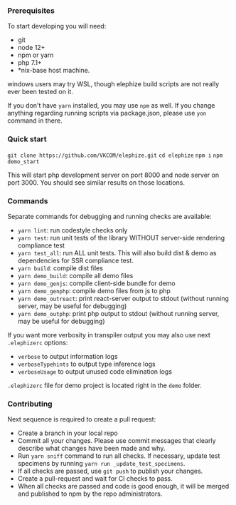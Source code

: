 ### Prerequisites

To start developing you will need:
- git
- node 12+
- npm or yarn
- php 7.1+
- *nix-base host machine.

windows users may try WSL, though elephize build scripts are not really ever been tested on it.

If you don't have `yarn` installed, you may use `npm` as well. If you change anything
regarding running scripts via package.json, please use `yon` command in there.

### Quick start

`git clone https://github.com/VKCOM/elephize.git`
`cd elephize`
`npm i`
`npm demo_start`

This will start php development server on port 8000 and node server on port 3000. You should see similar results on those locations.

### Commands

Separate commands for debugging and running checks are available:
- `yarn lint`: run codestyle checks only
- `yarn test`: run unit tests of the library WITHOUT server-side rendering compliance test
- `yarn test_all`: run ALL unit tests. This will also build dist & demo as dependencies for SSR compliance test.
- `yarn build`: compile dist files
- `yarn demo_build`: compile all demo files
- `yarn demo_genjs`: compile client-side bundle for demo
- `yarn demo_genphp`: compile demo files from js to php
- `yarn demo_outreact`: print react-server output to stdout (without running server, may be useful for debugging)
- `yarn demo_outphp`: print php output to stdout (without running server, may be useful for debugging)

If you want more verbosity in transpiler output you may also use next `.elephizerc` options:
- `verbose` to output information logs
- `verboseTypehints` to output type inference logs
- `verboseUsage` to output unused code elimination logs

`.elephizerc` file for demo project is located right in the `demo` folder.

### Contributing

Next sequence is required to create a pull request:
- Create a branch in your local repo
- Commit all your changes. Please use commit messages that clearly describe what changes have been made and why.
- Run `yarn sniff` command to run all checks. If necessary, update test specimens by running `yarn run _update_test_specimens`.
- If all checks are passed, use `git push` to publish your changes.
- Create a pull-request and wait for CI checks to pass.
- When all checks are passed and code is good enough, it will be merged and published to npm by the repo administrators.

